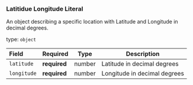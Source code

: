 <!--- This is a generated file, do not edit! -->
<!--- [START maps_http_schema_latitudelongitudeliteral] -->
<h3 class="schema-object" id="LatitudeLongitudeLiteral">Latitidue Longitude Literal</h3>

An object describing a specific location with Latitude and Longitude in decimal degrees.

type: `object`

| Field       | Required     | Type   | Description                  |
| :---------- | ------------ | ------ | ---------------------------- |
| `latitude`  | **required** | number | Latitude in decimal degrees  |
| `longitude` | **required** | number | Longitude in decimal degrees |

<!--- [END maps_http_schema_latitudelongitudeliteral] -->